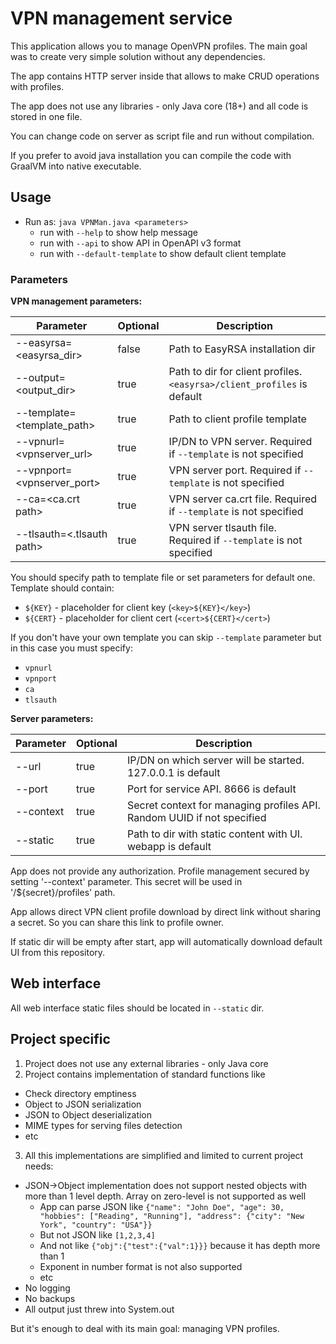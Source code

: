 
# VPN management service

This application allows you to manage OpenVPN profiles. The main goal was to create very simple solution without any dependencies.

The app contains HTTP server inside that allows to make CRUD operations with profiles. 

The app does not use any libraries - only Java core (18+) and all code is stored in one file. 

You can change code on server as script file and run without compilation. 

If you prefer to avoid java installation you can compile the code with GraalVM into native executable. 

## Usage

- Run as: `java VPNMan.java <parameters>`
  - run with `--help` to show help message
  - run with `--api` to show API in OpenAPI v3 format
  - run with `--default-template` to show default client template

### Parameters

**VPN management parameters:**

|         Parameter           | Optional |                            Description                                  |
| --------------------------- | -------- | ------------------------------------------------------------------------|
| --easyrsa=<easyrsa_dir>     |   false  | Path to EasyRSA installation dir                                        |
| --output=<output_dir>       |   true   | Path to dir for client profiles. `<easyrsa>/client_profiles` is default |
| --template=<template_path>  |   true   | Path to client profile template                                         |
| --vpnurl=<vpnserver_url>    |   true   | IP/DN to VPN server. Required if `--template` is not specified          |
| --vpnport=<vpnserver_port>  |   true   | VPN server port. Required if `--template` is not specified              |
| --ca=<ca.crt path>          |   true   | VPN server ca.crt file. Required if `--template` is not specified       |
| --tlsauth=<.tlsauth path>   |   true   | VPN server tlsauth file. Required if `--template` is not specified      |

You should specify path to template file or set parameters for default one. Template should contain:
- `${KEY}` - placeholder for client key (`<key>${KEY}</key>`)
- `${CERT}` - placeholder for client cert (`<cert>${CERT}</cert>`)

If you don't have your own template you can skip `--template` parameter but in this case you must specify:
- `vpnurl`
- `vpnport`
- `ca`
- `tlsauth`


**Server parameters:**

|         Parameter           | Optional |                            Description                                  |
| --------------------------- | -------- | ------------------------------------------------------------------------|
| --url                       |   true   | IP/DN on which server will be started. 127.0.0.1 is default             |
| --port                      |   true   | Port for service API. 8666 is default                                   |
| --context                   |   true   | Secret context for managing profiles API. Random UUID if not specified  |
| --static                    |   true   | Path to dir with static content with UI. webapp is default              |

App does not provide any authorization. Profile management secured by setting '--context' parameter. This secret will be used in '/${secret}/profiles' path.

App allows direct VPN client profile download by direct link without sharing a secret. So you can share this link to profile owner.

If static dir will be empty after start, app will automatically download default UI from this repository.  


## Web interface

All web interface static files should be located in `--static` dir.

## Project specific

1. Project does not use any external libraries - only Java core
2. Project contains implementation of standard functions like
- Check directory emptiness
- Object to JSON serialization
- JSON to Object deserialization
- MIME types for serving files detection
- etc
3. All this implementations are simplified and limited to current project needs:
- JSON->Object implementation does not support nested objects with more than 1 level depth. Array on zero-level is not supported as well
  - App can parse JSON like `{"name": "John Doe", "age": 30, "hobbies": ["Reading", "Running"], "address": {"city": "New York", "country": "USA"}}`
  - But not JSON like `[1,2,3,4]`
  - And not like `{"obj":{"test":{"val":1}}}` because it has depth more than 1
  - Exponent in number format is not also supported
  - etc
- No logging
- No backups
- All output just threw into System.out

But it's enough to deal with its main goal: managing VPN profiles.

